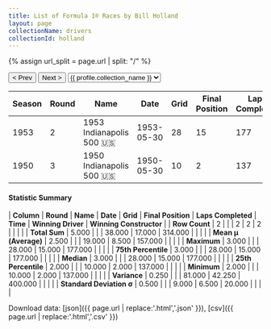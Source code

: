 ```yaml
---
title: List of Formula 1® Races by Bill Holland
layout: page
collectionName: drivers
collectionId: holland
---
```


{% assign url_split = page.url | split: "/" %}
<div id="collection-navigation">
<button onclick="selector.options[selector.selectedIndex-1].value && (window.location = selector.options[selector.selectedIndex-1].value);">&lt; Prev</button>
<button onclick="selector.options[selector.selectedIndex+1].value && (window.location = selector.options[selector.selectedIndex+1].value);">Next &gt;</button>
<select id="selector" onchange="this.options[this.selectedIndex].value && (window.location = this.options[this.selectedIndex].value);">
  {% for collectionId in site.data[page.collectionName].refs %}
    {% if collectionId == page.collectionId %}
      {% assign selected = "selected" %}
    {% else %}
      {% assign selected = "" %}
    {% endif %}
    {% assign profile = site.data[page.collectionName][collectionId].profile %}
    <option value="/f1/{{ page.collectionName }}/{{ collectionId }}/{{ url_split[4] }}" {{ selected }}>{{ profile.collection_name }}</option>
  {% endfor %}
</select>
</div>

| Season | Round | Name | Date | Grid | Final Position | Laps Completed | Time | Winning Driver | Winning Constructor |
|--|--|--|--|--|--|--|--|--|--|
| 1953 | 2 | 1953 Indianapolis 500 🇺🇸 | 1953-05-30 | 28 | 15 | 177 |   | Bill Vukovich 🇺🇸 | Kurtis Kraft 🇺🇸 |
| 1950 | 3 | 1950 Indianapolis 500 🇺🇸 | 1950-05-30 | 10 | 2 | 137 |   | Johnnie Parsons 🇺🇸 | Kurtis Kraft 🇺🇸 |

#### Statistic Summary

| **Column** | **Round** | **Name** | **Date** | **Grid** | **Final Position** | **Laps Completed** | **Time** | **Winning Driver** | **Winning Constructor** |
| **Row Count** | 2 |  |  | 2 | 2 | 2 |  |  |  |
| **Total Sum** | 5.000 |  |  | 38.000 | 17.000 | 314.000 |  |  |  |
| **Mean μ (Average)** | 2.500 |  |  | 19.000 | 8.500 | 157.000 |  |  |  |
| **Maximum** | 3.000 |  |  | 28.000 | 15.000 | 177.000 |  |  |  |
| **75th Percentile** | 3.000 |  |  | 28.000 | 15.000 | 177.000 |  |  |  |
| **Median** | 3.000 |  |  | 28.000 | 15.000 | 177.000 |  |  |  |
| **25th Percentile** | 2.000 |  |  | 10.000 | 2.000 | 137.000 |  |  |  |
| **Minimum** | 2.000 |  |  | 10.000 | 2.000 | 137.000 |  |  |  |
| **Variance** | 0.250 |  |  | 81.000 | 42.250 | 400.000 |  |  |  |
| **Standard Deviation σ** | 0.500 |  |  | 9.000 | 6.500 | 20.000 |  |  |  |

Download data: [json]({{ page.url | replace:'.html','.json' }}), [csv]({{ page.url | replace:'.html','.csv' }})
